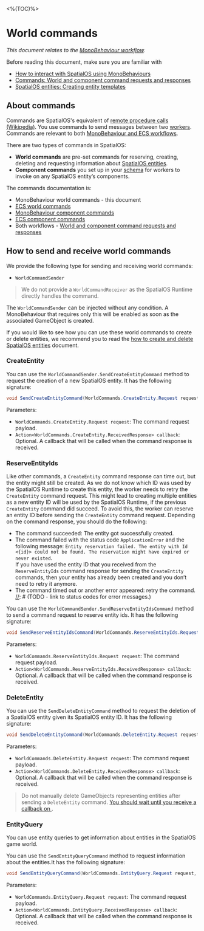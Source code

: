 [//]: # (Doc of docs reference 9)
[//]: # (TODO - Tech writer pass)
[//]: # (TODO - explain what “handling the response based on the information contained in this object” means - see note below.)
[//]: # (TODO - link to status codes for error messages - see note below.)

<%(TOC)%>
# World commands
_This document relates to the [MonoBehaviour workflow]({{urlRoot}}/reference/workflows/which-workflow#spatialos-entities)._

Before reading this document, make sure you are familiar with

  * [How to interact with SpatialOS using MonoBehaviours]({{urlRoot}}/reference/workflows/monobehaviour/interaction/reader-writers/lifecycle)
  * [Commands: World and component command requests and responses
]({{urlRoot}}/reference/world-component-commands-requests-responses)
  * [SpatialOS entities: Creating entity templates]({{urlRoot}}/reference/concepts/entity-templates)

## About commands
Commands are SpatialOS's equivalent of [remote procedure calls (Wikipedia)](https://en.wikipedia.org/wiki/Remote_procedure_call). You use commands to send messages between two [workers]({{urlRoot}}/reference/concepts/worker). Commands are relevant to both [MonoBehaviour and ECS workflows]({{urlRoot}}/reference/workflows/which-workflow).<br/>

There are two types of commands in SpatialOS:

* **World commands** are pre-set commands for reserving, creating, deleting and requesting information about [SpatialOS entities]({{urlRoot}}/reference/glossary#spatialos-entity).
* **Component commands** you set up in your [schema]({{urlRoot}}/reference/glossary#schema) for workers to invoke on any SpatialOS entity’s components.

The commands documentation is:

* MonoBehaviour world commands - this document
* [ECS world commands]({{urlRoot}}/reference/workflows/ecs/interaction/commands/world-commands)
* [MonoBehaviour component commands]({{urlRoot}}/reference/workflows/monobehaviour/interaction/commands/component-commands)
* [ECS component commands]({{urlRoot}}/reference/workflows/ecs/interaction/commands/component-commands)
* Both workflows - [World and component command requests and responses]({{urlRoot}}/reference/world-component-commands-requests-responses)


## How to send and receive world commands
We provide the following type for sending and receiving world commands:

  * `WorldCommandSender`

> We do not provide a `WorldCommandReceiver` as the SpatialOS Runtime directly handles the command.

The `WorldCommandSender` can be injected without any condition. A MonoBehaviour that requires only this will be enabled as soon as the associated GameObject is created.

If you would like to see how you can use these world commands to create or delete entities, we recommend you to read the [how to create and delete SpatialOS entities]({{urlRoot}}/reference/workflows/monobehaviour/interaction/commands/create-delete-spatialos-entities) document.

### CreateEntity
You can use the `WorldCommandSender.SendCreateEntityCommand` method to request the creation of a new SpatialOS entity. It has the following signature:

```csharp
void SendCreateEntityCommand(WorldCommands.CreateEntity.Request request, Action<WorldCommands.CreateEntity.ReceivedResponse> callback = null);
```

Parameters:

  * `WorldCommands.CreateEntity.Request request`: The command request payload.
  * `Action<WorldCommands.CreateEntity.ReceivedResponse> callback`: Optional. A callback that will be called when the command response is received.

[//]: # (TODO - explain what “handling the response based on the information contained in this object” means)

### ReserveEntityIds

Like other commands, a `CreateEntity` command response can time out, but the entity might still be created. As we do not know which ID was used by the SpatialOS Runtime to create this entity, the worker needs to retry the `CreateEntity` command request. This might lead to creating multiple entities as a new entity ID will be used by the SpatialOS Runtime, if the previous `CreateEntity` command did succeed.
To avoid this, the worker can reserve an entity ID before sending the `CreateEntity` command request. Depending on the command response, you should do the following:

  * The command succeeded: The entity got successfully created.
  * The command failed with the status code `ApplicationError` and the following message: `Entity reservation failed. The entity with Id <{id}> could not be found. The reservation might have expired or never existed`. 
  <br/>If you have used the entity ID that you received from the `ReserveEntityIds` command response for sending the `CreateEntity` commands, then your entity has already been created and you don’t need to retry it anymore.
  * The command timed out or another error appeared: retry the command.
[//]: # (TODO - link to status codes for error messages.)

You can use the `WorldCommandSender.SendReserveEntityIdsCommand` method to send a command request to reserve entity ids. It has the following signature:

```csharp
void SendReserveEntityIdsCommand(WorldCommands.ReserveEntityIds.Request request, Action<WorldCommands.ReserveEntityIds.ReceivedResponse> callback = null);
```

Parameters:

  * `WorldCommands.ReserveEntityIds.Request request`: The command request payload.
  * `Action<WorldCommands.ReserveEntityIds.ReceivedResponse> callback`: Optional. A callback that will be called when the command response is received.

### DeleteEntity

You can use the `SendDeleteEntityCommand` method to request the deletion of a SpatialOS entity given its SpatialOS entity ID. It has the following signature:

```csharp
void SendDeleteEntityCommand(WorldCommands.DeleteEntity.Request request, Action<WorldCommands.DeleteEntity.ReceivedResponse> callback = null)
```

Parameters:

  * `WorldCommands.DeleteEntity.Request request`: The command request payload.
  * `Action<WorldCommands.DeleteEntity.ReceivedResponse> callback`: Optional. A callback that will be called when the command response is received.

>  Do not manually delete GameObjects representing entities after sending a `DeleteEntity` command. [You should wait until you receive a callback on ]({{urlRoot}}/reference/workflows/monobehaviour/linking/spatialos-entities#the-creation-feature-module).


### EntityQuery

You can use entity queries to get information about entities in the SpatialOS game world.

You can use the `SendEntityQueryCommand` method to request information about the entities.It has the following signature:

```csharp
void SendEntityQueryCommand(WorldCommands.EntityQuery.Request request, Action<WorldCommands.EntityQuery.ReceivedResponse> callback = null)
```

Parameters:

  * `WorldCommands.EntityQuery.Request request`: The command request payload.
  * `Action<WorldCommands.EntityQuery.ReceivedResponse> callback`: Optional. A callback that will be called when the command response is received.

